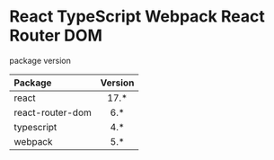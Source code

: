 # React TypeScript Webpack React Router DOM

package version

| Package          | Version |
| :---             | :----:  |
| react            | 17.*    |
| react-router-dom | 6.*     |
| typescript       | 4.*     |
| webpack          | 5.*     |

